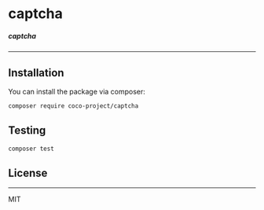 
# captcha

##### captcha

---


## Installation

You can install the package via composer:

```bash
composer require coco-project/captcha
```

## Testing

``` bash
composer test
```

## License

---

MIT
